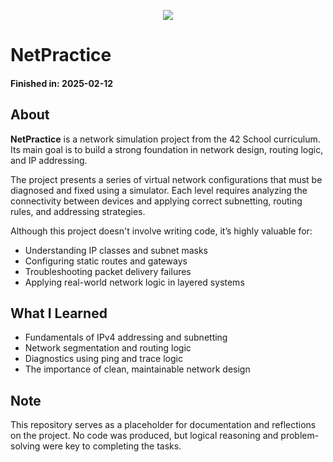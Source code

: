 <p align="center">
	<img src="https://img.shields.io/badge/status-documentation_only-blue?style=flat-square"/>
</p>

# NetPractice

#### Finished in: 2025-02-12

## About

**NetPractice** is a network simulation project from the 42 School curriculum. Its main goal is to build a strong foundation in network design, routing logic, and IP addressing.

The project presents a series of virtual network configurations that must be diagnosed and fixed using a simulator. Each level requires analyzing the connectivity between devices and applying correct subnetting, routing rules, and addressing strategies.

Although this project doesn't involve writing code, it’s highly valuable for:
- Understanding IP classes and subnet masks
- Configuring static routes and gateways
- Troubleshooting packet delivery failures
- Applying real-world network logic in layered systems

## What I Learned

- Fundamentals of IPv4 addressing and subnetting
- Network segmentation and routing logic
- Diagnostics using ping and trace logic
- The importance of clean, maintainable network design

## Note

This repository serves as a placeholder for documentation and reflections on the project. No code was produced, but logical reasoning and problem-solving were key to completing the tasks.

